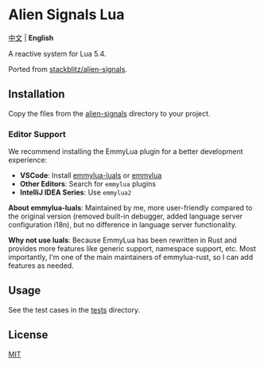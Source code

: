 # Alien Signals Lua

[中文](./README.md) | **English**

A reactive system for Lua 5.4.

Ported from [stackblitz/alien-signals](https://github.com/stackblitz/alien-signals).

## Installation

Copy the files from the [alien-signals](./alien-signals) directory to your project.

### Editor Support

We recommend installing the EmmyLua plugin for a better development experience:

- **VSCode**: Install [emmylua-luals](https://marketplace.visualstudio.com/items?itemName=xuhuanzy.emmylua-luals) or [emmylua](https://marketplace.visualstudio.com/items?itemName=tangzx.emmylua)
- **Other Editors**: Search for `emmylua` plugins
- **IntelliJ IDEA Series**: Use `emmylua2`

**About emmylua-luals**: Maintained by me, more user-friendly compared to the original version (removed built-in debugger, added language server configuration i18n), but no difference in language server functionality.

**Why not use luals**: Because EmmyLua has been rewritten in Rust and provides more features like generic support, namespace support, etc. Most importantly, I'm one of the main maintainers of emmylua-rust, so I can add features as needed.

## Usage

See the test cases in the [tests](./tests) directory.

## License

[MIT](./LICENSE) 